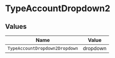 # TypeAccountDropdown2


## Values

| Name                           | Value                          |
| ------------------------------ | ------------------------------ |
| `TypeAccountDropdown2Dropdown` | dropdown                       |
